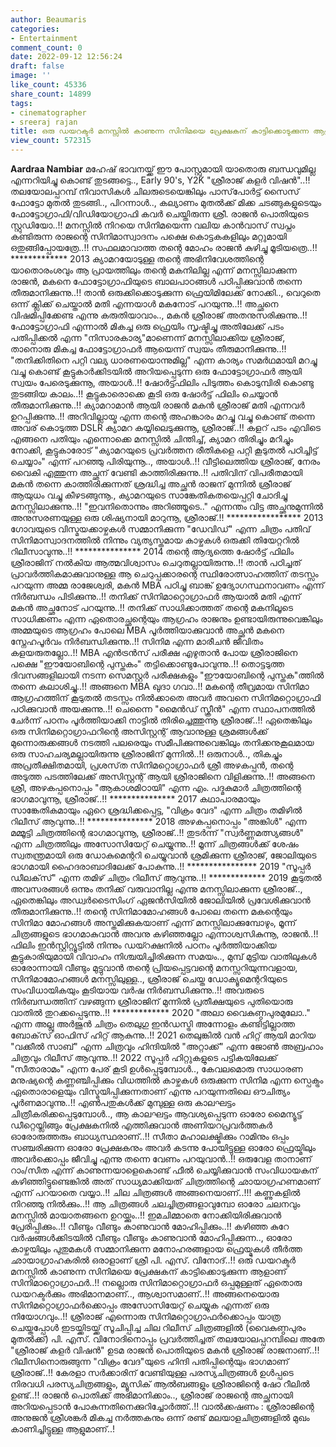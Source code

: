 ```yaml
---
author: Beaumaris
categories:
- Entertainment
comment_count: 0
date: 2022-09-12 12:56:24
draft: false
image: ''
like_count: 45336
share_count: 14899
tags:
- cinematographer
- sreeraj rajan
title: ഒരു ഡയറക്ടർ മനസ്സിൽ കാണുന്ന സിനിമയെ പ്രേക്ഷകന് കാട്ടിക്കൊടുക്കുന്ന ആളാണ് സിനിമാറ്റൊഗ്രാഫർ
view_count: 572315
---
```


**Aardraa Nambiar** മഹേഷ് ഭാവനയ്ക്ക് ഈ പോസ്റ്റുമായി യാതൊരു ബന്ധവുമില്ല എന്നറിയിച്ചു കൊണ്ട് തുടങ്ങട്ടെ.., Early 90's, Y2K "ശ്രീരാജ് കളർ വിഷൻ"..!! തലയോലപ്പറമ്പ് നിവാസികൾ ചിലരുടെയെങ്കിലും പാസ്‌പോർട്ട് സൈസ് ഫോട്ടോ മുതൽ തുടങ്ങി.., പിറന്നാൾ.., കല്യാണം മുതൽക്ക് മിക്ക ചടങ്ങുകളുടെയും ഫോട്ടോഗ്രാഫി/വിഡിയോഗ്രാഫി കവർ ചെയ്തിരുന്ന ശ്രീ. രാജൻ പൊതിയുടെ സ്റ്റുഡിയോ..!! മനസ്സിൽ നിറയെ സിനിമയെന്ന വലിയ കാൻവാസ്‌ സ്വപ്നം കണ്ടിരുന്ന രാജന്റെ സിനിമാസ്വാദനം പക്ഷെ കൊട്ടകകളിലും മറ്റുമായി ഒതുങ്ങിപ്പോയത്രേ..!! സഫലമാവാത്ത തന്റെ മോഹം രാജൻ കുഴിച്ചു മൂടിയത്രെ..!! ************* 2013 ക്യാമറയോടുള്ള തന്റെ അഭിനിവേശത്തിന്റെ യാതൊരംശവും ആ പ്രായത്തിലും തന്റെ മകനിലില്ല എന്ന് മനസ്സിലാക്കുന്ന രാജൻ, മകനെ ഫോട്ടോഗ്രാഫിയുടെ ബാലപാഠങ്ങൾ പഠിപ്പിക്കുവാൻ തന്നെ തീരുമാനിക്കുന്നു..!! താൻ ഒരുക്കിക്കൊടുക്കുന്ന ഫ്രെയിമിലേക്ക് നോക്കി.., വെറുതെ ഒന്ന് ക്ലിക്ക് ചെയ്താൽ മതി എന്നയാൾ മകനോട് പറയുന്നു..!! അച്ഛനെ വിഷമിപ്പിക്കേണ്ട എന്നു കരുതിയാവാം.., മകൻ ശ്രീരാജ് അതനുസരിക്കുന്നു..!! ഫോട്ടോഗ്രാഫി എന്നാൽ മികച്ച ഒരു ഫ്രെയിം സൃഷ്ടിച്ചു അതിലേക്ക് പടം പതിപ്പിക്കൽ എന്ന "നിസാരകാര്യ"മാണെന്ന് മനസ്സിലാക്കിയ ശ്രീരാജ്, താനൊരു മികച്ച ഫോട്ടോഗ്രാഫർ ആയെന്ന് സ്വയം തീരുമാനിക്കുന്നു..!! "തനിക്കിതിനെ പറ്റി വല്യ ധാരണയൊന്നുമില്ല" എന്ന കാര്യം സമർഥമായി മറച്ചു വച്ചു കൊണ്ട് കൂട്ടുകാർക്കിടയിൽ അറിയപ്പെടുന്ന ഒരു ഫോട്ടോഗ്രാഫർ ആയി സ്വയം പേരെടുക്കുന്നൂ, അയാൾ..!! ഷോർട്ട്ഫിലിം പിടുത്തം കൊടുമ്പിരി കൊണ്ടു തുടങ്ങിയ കാലം..!! കൂട്ടുകാരൊക്കെ കൂടി ഒരു ഷോർട്ട് ഫിലിം ചെയ്യാൻ തീരുമാനിക്കുന്നു..!! ക്യാമറാമാൻ ആയി രാജൻ മകൻ ശ്രീരാജ് മതി എന്നവർ ഉറപ്പിക്കുന്നു..!! അറിവില്ലായ്മ എന്ന തന്റെ അഹങ്കാരം മറച്ചു വച്ചു കൊണ്ട് തന്നെ അവര് കൊടുത്ത DSLR ക്യാമറ കയ്യിലെടുക്കുന്നൂ, ശ്രീരാജ്..!! കളറ് പടം എവിടെ എങ്ങനെ പതിയും എന്നൊക്കെ മനസ്സിൽ ചിന്തിച്ച്, ക്യാമറ തിരിച്ചും മറിച്ചും നോക്കി, കൂട്ടുകാരോട് "ക്യാമറയുടെ പ്രവർത്തന രീതികളെ പറ്റി കൂടുതൽ പഠിച്ചിട്ട് ചെയ്യാം" എന്ന് പറഞ്ഞു പിരിയുന്നൂ.., അയാൾ..!! വീട്ടിലെത്തിയ ശ്രീരാജ്, നേരം വൈകി എത്തുന്ന അച്ഛന് വേണ്ടി കാത്തിരിക്കുന്നു..!! പതിവിന് വിപരീതമായി മകൻ തന്നെ കാത്തിരിക്കുന്നത് ശ്രദ്ധിച്ച അച്ഛൻ രാജന് മുന്നിൽ ശ്രീരാജ് ആയുധം വച്ചു കീഴടങ്ങുന്നൂ., ക്യാമറയുടെ സാങ്കേതികതയെപ്പറ്റി ചോദിച്ചു മനസ്സിലാക്കുന്നു..!! "ഇവനിതൊന്നും അറിഞ്ഞൂടെ.." എന്നന്തം വിട്ട അച്ഛനുമുന്നിൽ അനുസരണയുള്ള ഒരു ശിഷ്യനായി മാറുന്നൂ, ശ്രീരാജ്.!! ***************** 2013 ഗോവയുടെ വിസ്മയക്കാഴ്ചകൾ സമ്മാനിക്കുന്ന "ഡേവിഡ്" എന്ന ചിത്രം പതിവ് സിനിമാസ്വാദനത്തിൽ നിന്നും വ്യത്യസ്തമായ കാഴ്ചകൾ ഒരുക്കി തിയേറ്ററിൽ റിലീസാവുന്നു..!! *************** 2014 തന്റെ ആദ്യത്തെ ഷോർട്ട് ഫിലിം ശ്രീരാജിന് നൽകിയ ആത്മവിശ്വാസം ചെറുതല്ലായിരുന്നു..!! താൻ പഠിച്ചത് പ്രാവർത്തികമാക്കുവാനുള്ള ആ ചെറുപ്പക്കാരന്റെ സ്ഥിരോത്സാഹത്തിന് തടസ്സം പറയുന്ന അമ്മ രാജേശ്വരി, മകൻ MBA പഠിച്ചു ബാങ്ക് ഉദ്യോഗസ്ഥനാവണം എന്ന് നിർബന്ധം പിടിക്കുന്നു..!! തനിക്ക് സിനിമാറ്റൊഗ്രാഫർ ആയാൽ മതി എന്ന് മകൻ അച്ഛനോട് പറയുന്നു..!! തനിക്ക് സാധിക്കാത്തത് തന്റെ മകനിലൂടെ സാധിക്കണം എന്ന ഏതൊരച്ഛന്റെയും ആഗ്രഹം രാജനും ഉണ്ടായിരുന്നുവെങ്കിലും അമ്മയുടെ ആഗ്രഹം പോലെ MBA പൂർത്തിയാക്കുവാൻ അച്ഛൻ മകനെ സ്നേഹപൂർവം നിർബന്ധിക്കുന്നു..!! സിനിമ എന്ന മാരീചൻ ജീവിതം കളയരുതല്ലോ..!! MBA എൻട്രൻസ് പരീക്ഷ എഴുതാൻ പോയ ശ്രീരാജിനെ പക്ഷെ "ഈയോബിന്റെ പുസ്തകം" തട്ടിക്കൊണ്ടുപോവുന്നു..!! തൊട്ടടുത്ത ദിവസങ്ങളിലായി നടന്ന സെമസ്റ്റർ പരീക്ഷകളും "ഈയോബിന്റെ പുസ്തക"ത്തിൽ തന്നെ കലാശിച്ചു..!! അങ്ങനെ MBA ഖുദാ ഗവാ..!! മകന്റെ തീവ്രമായ സിനിമാ ആഗ്രഹത്തിന് കൂടുതൽ തടസ്സം നിൽക്കാതെ അവർ അവനെ സിനിമറ്റൊഗ്രാഫി പഠിക്കുവാൻ അയക്കുന്നു..!! ചെന്നൈ "മൈൻഡ് സ്ക്രീൻ" എന്ന സ്ഥാപനത്തിൽ ചേർന്ന് പഠനം പൂർത്തിയാക്കി നാട്ടിൽ തിരിച്ചെത്തുന്നൂ ശ്രീരാജ്..!! ഏതെങ്കിലും ഒരു സിനിമറ്റൊഗ്രാഫറിന്റെ അസിസ്റ്റന്റ് ആവാനുള്ള ശ്രമങ്ങൾക്ക് മുന്നൊരുക്കങ്ങൾ നടത്തി പലരെയും സമീപിക്കുന്നുവെങ്കിലും തനിക്കനുകൂലമായ ഒരു സാഹചര്യമല്ലായിരുന്നു ശ്രീരാജിന് മുന്നിൽ..!! ഒരുനാൾ.., തികച്ചും അപ്രതീക്ഷിതമായി, പ്രശസ്‌ത സിനിമറ്റൊഗ്രാഫർ ശ്രീ അഴകപ്പൻ, തന്റെ അടുത്ത പടത്തിലേക്ക് അസിസ്റ്റന്റ് ആയി ശ്രീരാജിനെ വിളിക്കുന്നു..!! അങ്ങനെ ശ്രീ, അഴകപ്പനൊപ്പം "ആകാശമിഠായി" എന്ന എം. പദ്മകുമാർ ചിത്രത്തിന്റെ ഭാഗമാവുന്നൂ, ശ്രീരാജ്..!! *************** 2017 കഥാപാരമായും സാങ്കേതികമായും ഏറെ ശ്രദ്ധിക്കപ്പെട്ട, "വിക്രം വേദ" എന്ന ചിത്രം തമിഴിൽ റിലീസ് ആവുന്നു..!! *************** 2018 അഴകപ്പനൊപ്പം "അങ്കിൾ" എന്ന മമ്മൂട്ടി ചിത്രത്തിന്റെ ഭാഗമാവുന്നൂ, ശ്രീരാജ്..!! തുടർന്ന് "സ്വർണ്ണമത്സ്യങ്ങൾ" എന്ന ചിത്രത്തിലും അസോസിയേറ്റ് ചെയ്യുന്നു..!! മൂന്ന് ചിത്രങ്ങൾക്ക് ശേഷം സ്വതന്ത്രമായി ഒരു ഡോകുമെന്ററി ചെയ്യുവാൻ ശ്രമിക്കുന്ന ശ്രീരാജ്, ജോലിയുടെ ഭാഗമായി ഹൈദരാബാദിലേക്ക് പോകുന്നു..!! **************** 2019 "സൂപ്പർ ഡീലക്‌സ്" എന്ന തമിഴ് ചിത്രം റിലീസ് ആവുന്നു..!! ************* 2019 കൂടുതൽ അവസരങ്ങൾ ഒന്നും തനിക്ക് വരുവാനില്ല എന്നു മനസ്സിലാക്കുന്ന ശ്രീരാജ്.., ഏതെങ്കിലും അഡ്വർടൈസിംഗ് ഏജൻസിയിൽ ജോലിയിൽ പ്രവേശിക്കുവാൻ തീരുമാനിക്കുന്നു..!! തന്റെ സിനിമാമോഹങ്ങൾ പോലെ തന്നെ മകന്റെയും സിനിമാ മോഹങ്ങൾ അസ്തമിക്കുകയാണ് എന്ന് മനസ്സിലാക്കുമ്പോഴും, മൂന്ന് ചിത്രങ്ങളുടെ ഭാഗമാകുവാൻ അവനു കഴിഞ്ഞല്ലോ എന്നാശ്വസികുന്നൂ, രാജൻ..!! ഫിലിം ഇൻസ്റ്റിറ്റ്യൂട്ടിൽ നിന്നും ഡയ്റക്ഷനിൽ പഠനം പൂർത്തിയാക്കിയ കൂട്ടുകാരിയുമായി വിവാഹം നിശ്ചയിച്ചിരിക്കുന്ന സമയം.., മുമ്പ് മുട്ടിയ വാതിലുകൾ ഓരോന്നായി വീണ്ടും മുട്ടുവാൻ തന്റെ പ്രിയപ്പെട്ടവന്റെ മനസ്സറിയുന്നവളായ, സിനിമാമോഹങ്ങൾ മനസ്സിലുള്ള.., ശ്രീരാജ് ചെയ്ത ഡോക്യൂമെന്ററിയുടെ സംവിധായികയും കൂടിയായ വർഷ നിർബന്ധിക്കുന്നു..!! അവരുടെ നിർബന്ധത്തിന് വഴങ്ങുന്ന ശ്രീരാജിന് മുന്നിൽ പ്രതീക്ഷയുടെ പുതിയൊരു വാതിൽ തുറക്കപ്പെടുന്നു..!! ************* 2020 "അലാ വൈകുണ്ഠപുരമുലോ.." എന്ന അല്ലു അർജുൻ ചിത്രം തെലുഗു ഇൻഡസ്ട്രി അന്നോളം കണ്ടിട്ടില്ലാത്ത ബോക്‌സ് ഓഫിസ് ഹിറ്റ് ആകുന്നു..!! 2021 തെലുങ്കിൽ വൻ ഹിറ്റ് ആയി മാറിയ "വക്കീൽ സാബ്" എന്ന ചിത്രവും ഹിന്ദിയിൽ "അറ്റാക്ക്" എന്ന ജോൺ അബ്രഹാം ചിത്രവും റിലീസ് ആവുന്നു..!! 2022 സൂപ്പർ ഹിറ്റുകളുടെ പട്ടികയിലേക്ക് "സീതാരാമം" എന്ന പേര് കൂടി ഉൾപ്പെടുമ്പോൾ.., കേവലമൊരു സാധാരണ മനുഷ്യന്റെ കണ്ണഞ്ചിപ്പിക്കും വിധത്തിൽ കാഴ്ചകൾ ഒരുക്കുന്ന സിനിമ എന്ന സ്പെക്ട്രം ഏതൊരാളെയും വിസ്മയിപ്പിക്കുന്നതാണ് എന്നു പറയുന്നതിലെ ഔചിത്യം പൂർണമാവുന്നു..!! എൺപതുകൾക്ക് മുമ്പുള്ള ഒരു കാലഘട്ടം ചിത്രീകരിക്കപ്പെടുമ്പോൾ.., ആ കാലഘട്ടം ആവശ്യപ്പെടുന്ന ഓരോ മൈന്യൂട്ട് ഡീറ്റെയ്ലിങ്ങും പ്രേക്ഷകനിൽ എത്തിക്കുവാൻ അണിയറപ്രവർത്തകർ ഓരോരുത്തരും ബാധ്യസ്ഥരാണ്..!! സീതാ മഹാലക്ഷ്മിക്കും റാമിനും ഒപ്പം സഞ്ചരിക്കുന്ന ഓരോ പ്രേക്ഷകനും അവർ കടന്നു പോയിട്ടുള്ള ഓരോ ഫ്രെയ്മിലും അവർക്കൊപ്പം ജീവിച്ചു എന്നു തന്നെ വേണം പറയുവാൻ..!! ഒരുവേള താനാണ് റാം/സീത എന്ന് കാണുന്നയാളെകൊണ്ട് ഫീൽ ചെയ്യിക്കുവാൻ സംവിധായകന് കഴിഞ്ഞിട്ടുണ്ടെങ്കിൽ അത് സാധ്യമാക്കിയത് ചിത്രത്തിന്റെ ഛായാഗ്രഹണമാണ് എന്ന് പറയാതെ വയ്യാ..!! ചില ചിത്രങ്ങൾ അങ്ങനെയാണ്..!!! കണ്ണുകളിൽ നിറഞ്ഞു നിൽക്കും..!! ആ ചിത്രങ്ങൾ ചലച്ചിത്രങ്ങളാവുമ്പോ ഓരോ ചലനവും മനസ്സിൽ മായാതങ്ങനെ ഉറയ്ക്കും..!! ഇമചിമ്മാതെ നോക്കിയിരിക്കുവാൻ പ്രേരിപ്പിക്കും..!! വീണ്ടും വീണ്ടും കാണുവാൻ മോഹിപ്പിക്കും..!! കഴിഞ്ഞ കുറേ വർഷങ്ങൾക്കിടയിൽ വീണ്ടും വീണ്ടും കാണുവാൻ മോഹിപ്പിക്കുന്ന.., ഓരോ കാഴ്ചയിലും പുതുമകൾ സമ്മാനിക്കുന്ന മനോഹരങ്ങളായ ഫ്രെയ്മുകൾ തീർത്ത ഛായാഗ്രാഹകരിൽ ഒരാളാണ് ശ്രീ പി. എസ്. വിനോദ്..!! ഒരു ഡയറക്ടർ മനസ്സിൽ കാണുന്ന സിനിമയെ പ്രേക്ഷകന് കാട്ടിക്കൊടുക്കുന്ന ആളാണ് സിനിമാറ്റൊഗ്രാഫർ..!! നല്ലൊരു സിനിമാറ്റൊഗ്രാഫർ ഒപ്പമുള്ളത് ഏതൊരു ഡയറക്ടർക്കും അഭിമാനമാണ്.., ആശ്വാസമാണ്..!! അങ്ങനെയൊരു സിനിമറ്റൊഗ്രാഫർക്കൊപ്പം അസോസിയേറ്റ് ചെയ്യുക എന്നത് ഒരു നിയോഗവും..!! ശ്രീരാജ് എന്നൊരു സിനിമറ്റൊഗ്രാഫർക്കൊപ്പം യാത്ര ചെയ്തപ്പോൾ ഇടയ്ക്കിടയ്ക്ക് സൂചിപ്പിച്ച ചില റിലീസ് ചിത്രങ്ങളിൽ (വൈകുണ്ഠപുരം മുതൽക്ക്) പി. എസ്. വിനോദിനൊപ്പം പ്രവർത്തിച്ചത് തലയോലപ്പറമ്പിലെ അതേ "ശ്രീരാജ് കളർ വിഷൻ" ഉടമ രാജൻ പൊതിയുടെ മകൻ ശ്രീരാജ് രാജനാണ്..!! റിലീസിനൊരുങ്ങുന്ന "വിക്രം വേദ"യുടെ ഹിന്ദി പതിപ്പിന്റെയും ഭാഗമാണ് ശ്രീരാജ്..!! കേരളാ സർക്കാരിന് വേണ്ടിയുള്ള പരസ്യചിത്രങ്ങൾ ഉൾപ്പടെ നിരവധി പരസ്യചിത്രങ്ങളും, മ്യൂസിക് ആൽബങ്ങളും ശ്രീരാജിന്റെ ഷോ റീലിൽ ഉണ്ട്..!! രാജൻ പൊതിക്ക് അഭിമാനിക്കാം.., ശ്രീരാജ് രാജന്റെ അച്ഛനായി അറിയപ്പെടാൻ പോകുന്നതിനെക്കുറിച്ചോർത്ത്..!! വാൽക്കഷണം : ശ്രീരാജിന്റെ അനുജൻ ശ്രീശങ്കർ മികച്ച നർത്തകനും ഒന്ന് രണ്ട് മലയാളചിത്രങ്ങളിൽ മുഖം കാണിച്ചിട്ടുള്ള ആളുമാണ്..!